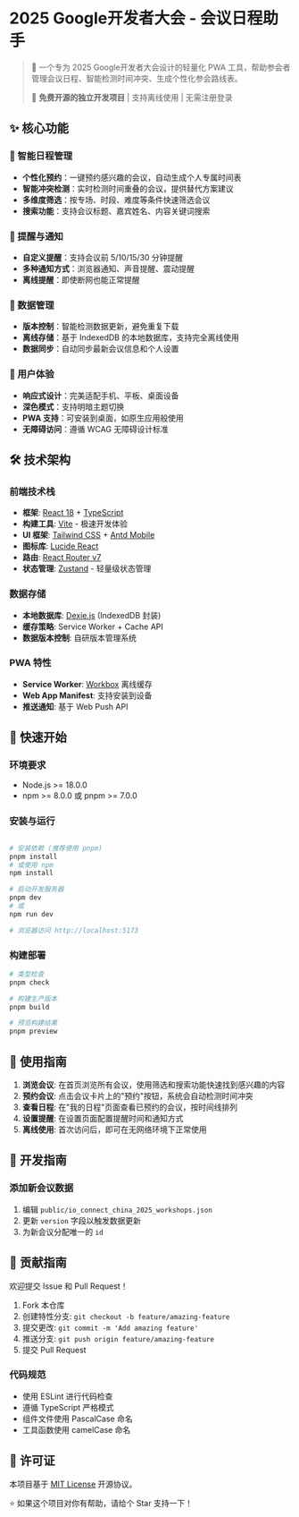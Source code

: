 # 2025 Google开发者大会 - 会议日程助手

> 🎯 一个专为 2025 Google开发者大会设计的轻量化 PWA 工具，帮助参会者管理会议日程、智能检测时间冲突、生成个性化参会路线表。
> 
> 💝 **免费开源的独立开发项目** | 支持离线使用 | 无需注册登录

## ✨ 核心功能

### 📅 智能日程管理
- **个性化预约**：一键预约感兴趣的会议，自动生成个人专属时间表
- **智能冲突检测**：实时检测时间重叠的会议，提供替代方案建议
- **多维度筛选**：按专场、时段、难度等条件快速筛选会议
- **搜索功能**：支持会议标题、嘉宾姓名、内容关键词搜索

### 🔔 提醒与通知
- **自定义提醒**：支持会议前 5/10/15/30 分钟提醒
- **多种通知方式**：浏览器通知、声音提醒、震动提醒
- **离线提醒**：即使断网也能正常提醒

### 💾 数据管理
- **版本控制**：智能检测数据更新，避免重复下载
- **离线存储**：基于 IndexedDB 的本地数据库，支持完全离线使用
- **数据同步**：自动同步最新会议信息和个人设置

### 🎨 用户体验
- **响应式设计**：完美适配手机、平板、桌面设备
- **深色模式**：支持明暗主题切换
- **PWA 支持**：可安装到桌面，如原生应用般使用
- **无障碍访问**：遵循 WCAG 无障碍设计标准

## 🛠 技术架构

### 前端技术栈
- **框架**: [React 18](https://react.dev/) + [TypeScript](https://www.typescriptlang.org/)
- **构建工具**: [Vite](https://vitejs.dev/) - 极速开发体验
- **UI 框架**: [Tailwind CSS](https://tailwindcss.com/) + [Antd Mobile](https://mobile.ant.design/)
- **图标库**: [Lucide React](https://lucide.dev/)
- **路由**: [React Router v7](https://reactrouter.com/)
- **状态管理**: [Zustand](https://zustand-demo.pmnd.rs/) - 轻量级状态管理

### 数据存储
- **本地数据库**: [Dexie.js](https://dexie.org/) (IndexedDB 封装)
- **缓存策略**: Service Worker + Cache API
- **数据版本控制**: 自研版本管理系统

### PWA 特性
- **Service Worker**: [Workbox](https://developer.chrome.com/docs/workbox/) 离线缓存
- **Web App Manifest**: 支持安装到设备
- **推送通知**: 基于 Web Push API

## 🚀 快速开始

### 环境要求
- Node.js >= 18.0.0
- npm >= 8.0.0 或 pnpm >= 7.0.0

### 安装与运行

```bash

# 安装依赖 (推荐使用 pnpm)
pnpm install
# 或使用 npm
npm install

# 启动开发服务器
pnpm dev
# 或
npm run dev

# 浏览器访问 http://localhost:5173
```

### 构建部署

```bash
# 类型检查
pnpm check

# 构建生产版本
pnpm build

# 预览构建结果
pnpm preview
```

## 📱 使用指南

1. **浏览会议**: 在首页浏览所有会议，使用筛选和搜索功能快速找到感兴趣的内容
2. **预约会议**: 点击会议卡片上的"预约"按钮，系统会自动检测时间冲突
3. **查看日程**: 在"我的日程"页面查看已预约的会议，按时间线排列
4. **设置提醒**: 在设置页面配置提醒时间和通知方式
5. **离线使用**: 首次访问后，即可在无网络环境下正常使用

## 🔧 开发指南

### 添加新会议数据
1. 编辑 `public/io_connect_china_2025_workshops.json`
2. 更新 `version` 字段以触发数据更新
3. 为新会议分配唯一的 `id`


## 🤝 贡献指南

欢迎提交 Issue 和 Pull Request！

1. Fork 本仓库
2. 创建特性分支: `git checkout -b feature/amazing-feature`
3. 提交更改: `git commit -m 'Add amazing feature'`
4. 推送分支: `git push origin feature/amazing-feature`
5. 提交 Pull Request

### 代码规范
- 使用 ESLint 进行代码检查
- 遵循 TypeScript 严格模式
- 组件文件使用 PascalCase 命名
- 工具函数使用 camelCase 命名

## 📄 许可证

本项目基于 [MIT License](LICENSE) 开源协议。

⭐ 如果这个项目对你有帮助，请给个 Star 支持一下！

